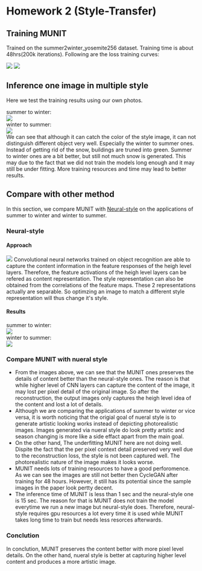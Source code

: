 # Homework 2 (Style-Transfer) 
## Training MUNIT
Trained on the summer2winter_yosemite256 dataset. Training time is about 48hrs(200k iterations). Following are the loss training curves:

![](loss_gen_total.png)
![](loss_dis_total.png)
## Inference one image in multiple style
Here we test the training results using our own photos.

summer to winter:  
![](summer2winter.png)  
winter to summer:  
![](winter2summer.png)  
We can see that although it can catch the color of the style image, it can not distinguish different object very well. Especially the winter to summer ones. Instead of getting rid of the snow, buildings are truned into green. Summer to winter ones are a bit better, but still not much snow is generated. This may due to the fact that we did not train the models long enough and it may still be under fitting. More training resources and time may lead to better results.
## Compare with other method
In this section, we compare MUNIT with [Neural-style](https://github.com/anishathalye/neural-style) on the applications of summer to winter and winter to summer.

### Neural-style
#### Approach
![](https://i.imgur.com/SGk7Hwg.png)
Convolutional neural networks trained on object recognition are able to capture the content information in the feature responses of the heigh level layers. Therefore, the feature activations of the heigh level layers can be refered as content representation. The style representation can also be obtained from the correlations of the feature maps. These 2 representations actually are separable. So optimzing an image to match a different style representation will thus change it's style.

#### Results
summer to winter:  
![](summer2winter_ns.png)  
winter to summer:  
![](winter2summer_ns.png)  

### Compare MUNIT with nueral style
-  From the images above, we can see that the MUNIT ones preserves the details of content better than the neural-style ones. The reason is that while higher level of CNN layers can capture the content of the image, it may lost per pixel detail of the original image. So after the reconstruction, the output images only captures the heigh level idea of the content and lost a lot of details.
-  Although we are comparing the applications of summer to winter or vice versa, it is worth noticing that the origial goal of nueral style is to generate artistic looking works instead of depicting photorealistic images. Images generated via nueral style do look pretty artstic and season changing is more like a side effact apart from the main goal.
-  On the other hand, The underfitting MUNIT here are not doing well. Dispite the fact that the per pixel context detail preserved very well due to the reconstruction loss, the style is not been captured well. The photorealistic nature of the image makes it looks worse. 
-  MUNIT needs lots of training resources to have a good perforomence. As we can see the images are still not better then CycleGAN after training for 48 hours. However, it still has its potential since the sample images in the paper look pertty decent.
- The inference time of MUNIT is less than 1 sec and the neural-style one is 15 sec. The reason for that is MUNIT does not train the model everytime we run a new image but neural-style does. Therefore, neural-style requires gpu resources a lot every time it is used while MUNIT takes long time to train but needs less resorces afterwards.
### Conclution
In conclution, MUNIT preserves the content better with more pixel level details. On the other hand, nueral style is better at capturing higher level content and produces a more artistic image.
